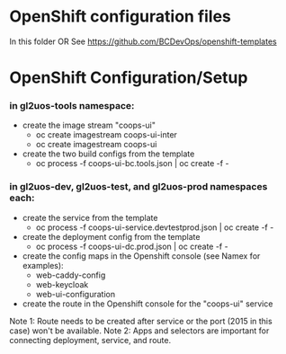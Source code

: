 # OpenShift configuration files

In this folder OR
See https://github.com/BCDevOps/openshift-templates

# OpenShift Configuration/Setup

### in gl2uos-tools namespace:
- create the image stream "coops-ui"
  - oc create imagestream coops-ui-inter
  - oc create imagestream coops-ui
- create the two build configs from the template
  - oc process -f coops-ui-bc.tools.json | oc create -f -

### in gl2uos-dev, gl2uos-test, and gl2uos-prod namespaces each:
- create the service from the template
  - oc process -f coops-ui-service.devtestprod.json | oc create -f -
- create the deployment config from the template
  - oc process -f coops-ui-dc.prod.json | oc create -f -
- create the config maps in the Openshift console (see Namex for examples):
  - web-caddy-config
  - web-keycloak
  - web-ui-configuration
- create the route in the Openshift console for the "coops-ui" service

Note 1: Route needs to be created after service or the port (2015 in this case) won't be available.
Note 2: Apps and selectors are important for connecting deployment, service, and route.
